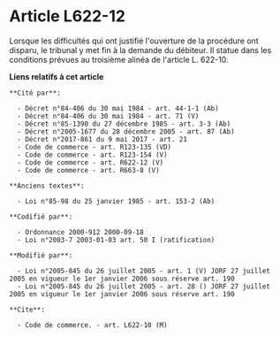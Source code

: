 # Article L622-12

Lorsque les difficultés qui ont justifié l'ouverture de la procédure ont disparu, le tribunal y met fin à la demande du
débiteur. Il statue dans les conditions prévues au troisième alinéa de l'article L. 622-10.

**Liens relatifs à cet article**

	**Cité par**:

	  - Décret n°84-406 du 30 mai 1984 - art. 44-1-1 (Ab)
	  - Décret n°84-406 du 30 mai 1984 - art. 71 (V)
	  - Décret n°85-1390 du 27 décembre 1985 - art. 3-3 (Ab)
	  - Décret n°2005-1677 du 28 décembre 2005 - art. 87 (Ab)
	  - Décret n°2017-861 du 9 mai 2017 - art. 21
	  - Code de commerce - art. R123-135 (VD)
	  - Code de commerce - art. R123-154 (V)
	  - Code de commerce - art. R622-12 (V)
	  - Code de commerce - art. R663-8 (V)

	**Anciens textes**:

	  - Loi n°85-98 du 25 janvier 1985 - art. 153-2 (Ab)

	**Codifié par**:

	  - Ordonnance 2000-912 2000-09-18
	  - Loi n°2003-7 2003-01-03 art. 50 I (ratification)

	**Modifié par**:

	  - Loi n°2005-845 du 26 juillet 2005 - art. 1 (V) JORF 27 juillet 2005 en vigueur le 1er janvier 2006 sous réserve art. 190
	  - Loi n°2005-845 du 26 juillet 2005 - art. 28 () JORF 27 juillet 2005 en vigueur le 1er janvier 2006 sous réserve art. 190

	**Cite**:

	  - Code de commerce. - art. L622-10 (M)
